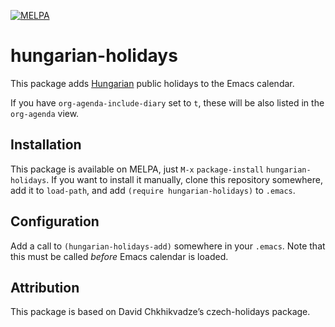[![MELPA](https://melpa.org/packages/hungarian-holidays-badge.svg)](https://melpa.org/#/hungarian-holidays)

# hungarian-holidays

This package adds [Hungarian](https://en.wikipedia.org/wiki/Hungary)
public holidays to the Emacs calendar.

If you have `org-agenda-include-diary` set to `t`, these will be also
listed in the `org-agenda` view.

## Installation

This package is available on MELPA, just `M-x` `package-install`
`hungarian-holidays`. If you want to install it manually, clone this
repository somewhere, add it to `load-path`, and add `(require
hungarian-holidays)` to `.emacs`.

## Configuration

Add a call to `(hungarian-holidays-add)` somewhere in your
`.emacs`. Note that this must be called *before* Emacs calendar is
loaded.

## Attribution

This package is based on David Chkhikvadze’s czech-holidays package.
